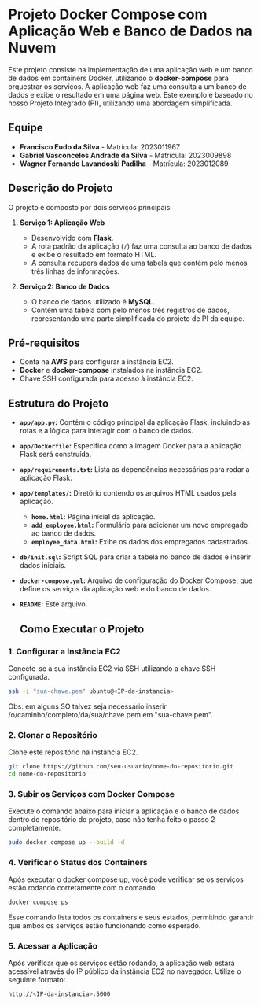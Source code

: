 # Projeto Docker Compose com Aplicação Web e Banco de Dados na Nuvem

Este projeto consiste na implementação de uma aplicação web e um banco de dados em containers Docker, utilizando o **docker-compose** para orquestrar os serviços. A aplicação web faz uma consulta a um banco de dados e exibe o resultado em uma página web. Este exemplo é baseado no nosso Projeto Integrado (PI), utilizando uma abordagem simplificada.

## Equipe

- **Francisco Eudo da Silva** - Matrícula: 2023011967
- **Gabriel Vasconcelos Andrade da Silva** - Matrícula: 2023009898
- **Wagner Fernando Lavandoski Padilha** - Matrícula: 2023012089

## Descrição do Projeto

O projeto é composto por dois serviços principais:

1. **Serviço 1: Aplicação Web**
   - Desenvolvido com **Flask**.
   - A rota padrão da aplicação (`/`) faz uma consulta ao banco de dados e exibe o resultado em formato HTML.
   - A consulta recupera dados de uma tabela que contém pelo menos três linhas de informações.
  
2. **Serviço 2: Banco de Dados**
   - O banco de dados utilizado é **MySQL**.
   - Contém uma tabela com pelo menos três registros de dados, representando uma parte simplificada do projeto de PI da equipe.

## Pré-requisitos

- Conta na **AWS** para configurar a instância EC2.
- **Docker** e **docker-compose** instalados na instância EC2.
- Chave SSH configurada para acesso à instância EC2.

## Estrutura do Projeto

- **`app/app.py`:** Contém o código principal da aplicação Flask, incluindo as rotas e a lógica para interagir com o banco de dados.
- **`app/Dockerfile`:** Especifica como a imagem Docker para a aplicação Flask será construída.
- **`app/requirements.txt`:** Lista as dependências necessárias para rodar a aplicação Flask.
- **`app/templates/`:** Diretório contendo os arquivos HTML usados pela aplicação.
  - **`home.html`:** Página inicial da aplicação.
  - **`add_employee.html`:** Formulário para adicionar um novo empregado ao banco de dados.
  - **`employee_data.html`:** Exibe os dados dos empregados cadastrados.
- **`db/init.sql`:** Script SQL para criar a tabela no banco de dados e inserir dados iniciais.
- **`docker-compose.yml`:** Arquivo de configuração do Docker Compose, que define os serviços da aplicação web e do banco de dados.
- **`README`:** Este arquivo.

  ## Como Executar o Projeto

### 1. Configurar a Instância EC2

Conecte-se à sua instância EC2 via SSH utilizando a chave SSH configurada.
```bash
ssh -i "sua-chave.pem" ubuntu@<IP-da-instancia>
```
Obs: em alguns SO talvez seja necessário inserir /o/caminho/completo/da/sua/chave.pem em "sua-chave.pem".

### 2. Clonar o Repositório

Clone este repositório na instância EC2.

```bash
git clone https://github.com/seu-usuario/nome-do-repositorio.git
cd nome-do-repositorio
```
### 3. Subir os Serviços com Docker Compose

Execute o comando abaixo para iniciar a aplicação e o banco de dados dentro do repositório do projeto, caso não tenha feito o passo 2 completamente.

```bash
sudo docker compose up --build -d
```
### 4. Verificar o Status dos Containers

Após executar o docker compose up, você pode verificar se os serviços estão rodando corretamente com o comando:
```bash
docker compose ps
```
Esse comando lista todos os containers e seus estados, permitindo garantir que ambos os serviços estão funcionando como esperado.

### 5. Acessar a Aplicação

Após verificar que os serviços estão rodando, a aplicação web estará acessível através do IP público da instância EC2 no navegador. Utilize o seguinte formato:
```bash
http://<IP-da-instancia>:5000
```
